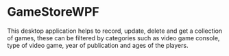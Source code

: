 # GameStoreWPF

This desktop application helps to record, update, delete and get a collection of games, these can be filtered by categories such as video game console, type of video game, year of publication and ages of the players.